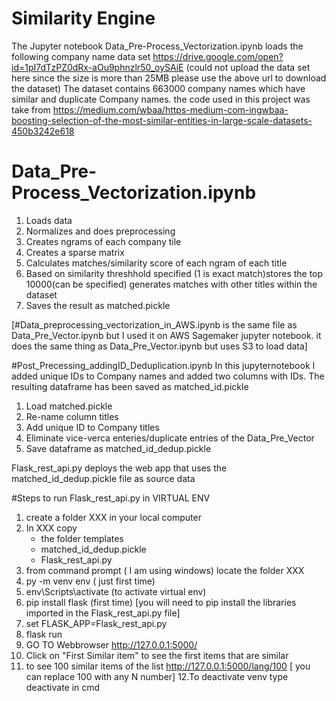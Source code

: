 
# Similarity Engine

The Jupyter notebook Data_Pre-Process_Vectorization.ipynb loads the following company name data set 
https://drive.google.com/open?id=1pI7dTzPZ0dRx-aOu9phnzlr50_oySAiE
(could not upload the data set here since the size is more than 25MB please use the above url to download the dataset)
The dataset contains 663000 company names which have similar and duplicate Company names.
the code used in this project was take from 
https://medium.com/wbaa/https-medium-com-ingwbaa-boosting-selection-of-the-most-similar-entities-in-large-scale-datasets-450b3242e618


# Data_Pre-Process_Vectorization.ipynb
1. Loads data
2. Normalizes and does preprocessing
3. Creates ngrams of each company tile
5. Creates a sparse matrix 
6. Calculates matches/similarity score of each ngram of each title
7. Based on similarity threshhold specified (1 is exact match)stores the top 10000(can be specified) generates matches with other titles within the dataset
8. Saves the result as matched.pickle

[#Data_preprocessing_vectorization_in_AWS.ipynb
is the same file as Data_Pre_Vector.ipynb but I used it on AWS Sagemaker jupyter notebook.
it does the same thing as Data_Pre_Vector.ipynb but uses S3 to load data]

#Post_Precessing_addingID_Deduplication.ipynb 
In  this jupyternotebook I added unique IDs to Company names and added two columns with IDs. The resulting dataframe has been saved as matched_id.pickle 
1. Load matched.pickle
2. Re-name column titles
3. Add unique ID to Company titles
4. Eliminate vice-verca enteries/duplicate entries of the Data_Pre_Vector
5. Save dataframe as matched_id_dedup.pickle


Flask_rest_api.py deploys the web app that uses the  matched_id_dedup.pickle file as source data 

#Steps to run Flask_rest_api.py in VIRTUAL ENV
1. create a folder XXX in your local computer
2. In XXX copy 
     * the folder templates
     * matched_id_dedup.pickle
     * Flask_rest_api.py
3. from command prompt ( I am using windows) locate the folder XXX
4. py -m venv env ( just first time)
5. env\Scripts\activate (to activate virtual env)
6. pip install flask (first time) [you will need to pip install the libraries imported in the Flask_rest_api.py file]
7. set FLASK_APP=Flask_rest_api.py
8. flask run
9. GO TO Webbrowser http://127.0.0.1:5000/
10. Click on "First Similar item" to see the first items that are similar 
11. to see 100 similar items of the list http://127.0.0.1:5000/lang/100  [ you can replace 100 with any N number]
12.To deactivate venv type deactivate in cmd

